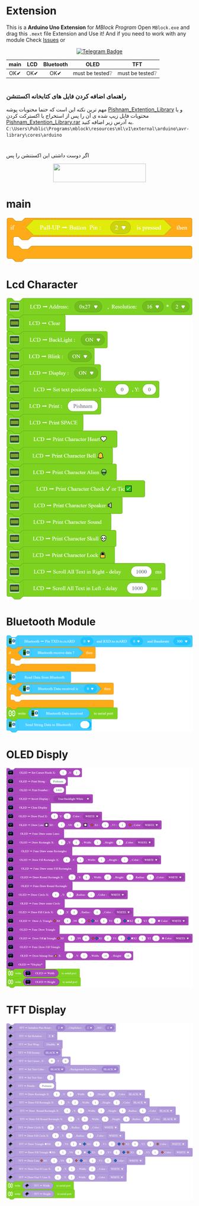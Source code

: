 # Extension
 This is a **Arduino Uno Extension** for _MBlock Program_
 Open `MBlock.exe` and drag this `.mext` file Extension and Use it!
 And if you need to work with any module Check [Issues](https://github.com/Javatti/Extension/issues) or 
 <div id="badges" align="center">
  <a href="https://t.me/mhmdjvdkh">
  <img src="https://img.shields.io/badge/Telegram-blue?style=for-the-badge&logo=Telegram&logoColor=white" alt="Telegram Badge"style="width:100px;"/>
  </a>
</div>
 
 |main|LCD|Bluetooth|OLED|TFT|
 |:-:|:-:|:-:|:-:|:-:|
 |OK✔|OK✔|OK✔|must be tested❔|must be tested❔|
#
### راهنمای اضافه کردن فایل های کتابخانه اکستنشن
مهم ترین نکته این است که حتما محتویات پوشه [Pishnam_Extention_Library](https://github.com/Javatti/Extension/tree/main/Pishnam_Extension_Library)  و یا محتویات فایل زیپ شده ی آن را پس از استخراج یا اکسترکت کردن [Pishnam_Extention_Library.rar](https://github.com/Javatti/Extension/raw/refs/heads/main/Pishnam_Extension_Library.rar) به آدرس زیر اضافه کنید.
`C:\Users\Public\Programs\mblock\resources\ml\v1\external\arduino\avr-library\cores\arduino`
#
  اگر دوست داشتی این اکستنشن را پس 
<div id="badge" align="center">
 <a href="http://www.coffeete.ir/javat">
       <img src="http://www.coffeete.ir/images/buttons/lemonchiffon.png" style="width:250px;height:50px;" />
</a>
</div>

 # main
 ![image info](./PicOfBlocks/main-blocks.png)
 # Lcd Character
 ![image info](./PicOfBlocks/LCD-blocks.png)
 # Bluetooth Module 
 ![image info](./PicOfBlocks/Bluetooth-blocks.png)
 # OLED Disply
 ![image info](./PicOfBlocks/OLED-Blocks.png)
 # TFT Display
 ![image info](./PicOfBlocks/TFT-Blocks.png)





